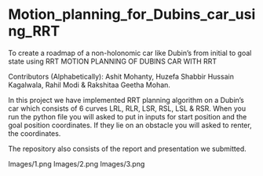 # Motion_planning_for_Dubins_car_using_RRT
To create a roadmap of a non-holonomic car like Dubin’s from initial to goal state using RRT
MOTION PLANNING OF DUBINS CAR WITH RRT

Contributors (Alphabetically): Ashit Mohanty, Huzefa Shabbir Hussain Kagalwala, Rahil Modi & Rakshitaa Geetha Mohan.

In this project we have implemented RRT planning algorithm on a Dubin’s car which consists of 6 curves LRL, RLR, LSR, RSL, LSL & RSR.
When you run the python file you will asked to put in inputs for start position and the goal position coordinates. If they lie on an obstacle you will asked to renter, the coordinates.

The repository also consists of the report and presentation we submitted.

Images/1.png
Images/2.png
Images/3.png

